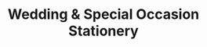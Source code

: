 ---
title: "Wedding & Special Occasion Stationery"
url: /thebarton/wedding-und-special-occasion-stationery/
shop: Schreibwaren
---